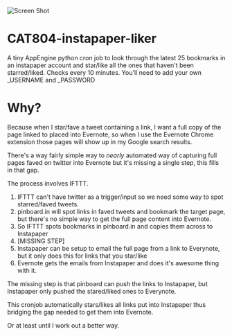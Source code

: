 ![Screen Shot](http://cattopus23.com/img/panel-CAT804.png)

CAT804-instapaper-liker
=======================

A tiny AppEngine python cron job to look through the latest 25 bookmarks in an instapaper account and star/like all the ones that haven't been starred/liked. Checks every 10 minutes. You'll need to add your own _USERNAME and _PASSWORD

# Why?

Because when I star/fave a tweet containing a link, I want a full copy of the page linked to placed into Evernote, so when I use the Evernote Chrome extension those pages will show up in my Google search results.

There's a way fairly simple way to _nearly_ automated way of capturing full pages faved on twitter into Evernote but it's missing a single step, this fills in that gap.

The process involves IFTTT.

1. IFTTT can't have twitter as a trigger/input so we need some way to spot starred/faved tweets.
2. pinboard.in will spot links in faved tweets and bookmark the target page, but there's no simple way to get the full page content into Evernote.
3. So IFTTT spots bookmarks in pinboard.in and copies them across to Instapaper
4. [MISSING STEP]
5. Instapaper can be setup to email the full page from a link to Everynote, but it only does this for links that you star/like
6. Evernote gets the emails from Instapaper and does it's awesome thing with it.

The missing step is that pinboard can push the links to Instapaper, but Instapaper only pushed the stared/liked ones to Everynote.

This cronjob automatically stars/likes all links put into Instapaper thus
bridging the gap needed to get them into Evernote.

Or at least until I work out a better way.